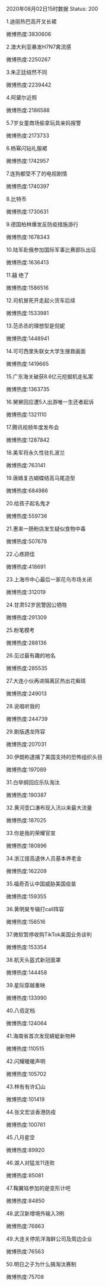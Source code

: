 2020年08月02日15时数据
Status: 200

1.迪丽热巴高开叉长裙

微博热度:3830606

2.澳大利亚暴发H7N7禽流感

微博热度:2250267

3.朱正廷结然不同

微博热度:2239442

4.阿黛尔近照

微博热度:2186588

5.7岁女童商场偷拿玩具亲妈报警

微博热度:2173733

6.杨幂闪钻礼服裙

微博热度:1742957

7.连狗都受不了的电视剧情

微博热度:1740397

8.比特币

微博热度:1730631

9.德国柏林爆发反防疫措施游行

微博热度:1678343

10.陆军赴俄参加国际军事比赛部队出征

微博热度:1636413

11.囍 绝了

微博热度:1586516

12.司机冒死开走起火货车后续

微博热度:1533981

13.范丞丞的理想型是倪妮

微博热度:1448941

14.可可西里失联女大学生搜救画面

微博热度:1419665

15.广东海关破获8.6亿元挖掘机走私案

微博热度:1363735

16.舅舅回应遭5人出游唯一生还者起诉

微博热度:1321110

17.腾讯视频年度发布会

微博热度:1287842

18.美军将永久性驻扎波兰

微博热度:763141

19.唐嫣复古蝴蝶结高马尾造型

微博热度:684986

20.给孩子起名鬼才

微博热度:559736

21.惠来一肠粉店发生疑似食物中毒

微博热度:507678

22.心疼顾佳

微博热度:418691

23.上海市中心最后一家花鸟市场关闭

微博热度:312019

24.甘肃52岁民警因公牺牲

微博热度:291309

25.粉笔模考

微博热度:288136

26.见过最有趣的地名

微博热度:285535

27.大连小伙再进隔离区热出花癣斑

微博热度:249013

28.说唱听我的

微博热度:244739

29.剧版遇龙阵容

微博热度:207031

30.伊朗称逮捕了美国支持的恐怖组织头目

微博热度:197089

31.白举纲回应乐队淘汰

微博热度:190387

32.黄河壶口瀑布现入汛以来最大流量

微博热度:187025

33.你是我的荣耀官宣

微博热度:180896

34.浙江提高退休人员基本养老金

微博热度:162209

35.福奇否认中国威胁美国疫苗

微博热度:159355

36.黄明昊专辑打call阵容

微博热度:156516

37.微软暂停收购TikTok美国业务谈判

微博热度:153354

38.航天头盔式新冠面罩

微博热度:144458

39.星际穿越重映

微博热度:133990

40.八佰定档

微博热度:124064

41.海南省首次发现蜻蜓新物种

微博热度:110515

42.闪耀暖暖声明

微博热度:105702

43.林有有许幻山

微博热度:101419

44.张文宏谈香港防疫

微博热度:100761

45.八月星空

微博热度:89920

46.湖人对猛龙11连败

微博热度:85081

47.鞠翼铭参加的是变形计吧

微博热度:84850

48.武汉新增境外输入3例

微博热度:76863

49.大连关停凯洋海鲜公司及周边企业

微博热度:76563

50.明日之子为什么搞淘汰赛制

微博热度:75708

